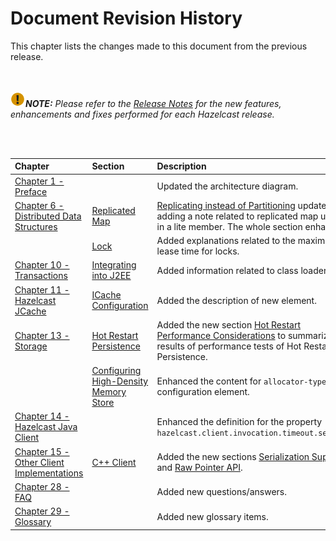 

# Document Revision History

This chapter lists the changes made to this document from the previous release.

<br></br>
![image](images/NoteSmall.jpg)***NOTE:*** *Please refer to the <a href="http://docs.hazelcast.org/docs/release-notes/" target="_blank">Release Notes</a> for the new features, enhancements and fixes performed for each Hazelcast release.*

<br></br>

|Chapter|Section|Description|
|:-------|:-------|:-----------|
|[Chapter 1 - Preface](#preface)||Updated the architecture diagram.|
|[Chapter 6 - Distributed Data Structures](#distributed-data-structures)|[Replicated Map](#replicated-map)|[Replicating instead of Partitioning](#replicating-instead-of-partitioning) updated by adding a note related to replicated map usage in a lite member. The whole section enhanced.
||[Lock](#lock)| Added explanations related to the maximum lease time for locks.
|[Chapter 10 - Transactions](#transactions)|[Integrating into J2EE](#integrating-into-j2ee)| Added information related to class loaders.
|[Chapter 11 - Hazelcast JCache](#hazelcast-jcache)|[ICache Configuration](#icache-configuration)| Added the description of new element.
|[Chapter 13 - Storage](#storage)|[Hot Restart Persistence](#hot-restart-persistence)|Added the new section [Hot Restart Performance Considerations](#hot-restart-performance-considerations) to summarize the results of performance tests of Hot Restart Persistence.
||[Configuring High-Density Memory Store](#configuring-high-density-memory-store)|Enhanced the content for `allocator-type` configuration element.
|[Chapter 14 - Hazelcast Java Client](#hazelcast-java-client)||Enhanced the definition for the property `hazelcast.client.invocation.timeout.seconds`.
|[Chapter 15 - Other Client Implementations](#other-client-implementations)|[C++ Client](#c-client)|Added the new sections [Serialization Support](#serialization-support) and [Raw Pointer API](#raw-pointer-api).
|[Chapter 28 - FAQ](#frequently-asked-questions)||Added new questions/answers.|
|[Chapter 29 - Glossary](#glossary)||Added new glossary items.|



<br> </br>
